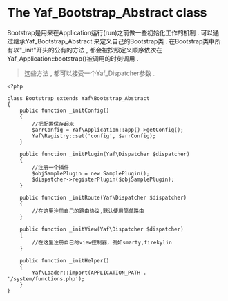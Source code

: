 # The Yaf\_Bootstrap\_Abstract class

Bootstrap是用来在Application运行\(run\)之前做一些初始化工作的机制 . 可以通过继承Yaf\_Bootstrap\_Abstract 来定义自己的Bootstrap类 . 在Bootstrap类中所有以"\_init"开头的公有的方法 , 都会被按照定义顺序依次在Yaf\_Application::bootstrap\(\)被调用的时刻调用 .

> 这些方法 , 都可以接受一个Yaf\_Dispatcher参数 .

```
<?php

class Bootstrap extends Yaf\Bootstrap_Abstract
{
    public function _initConfig()
    {
        //把配置保存起来
        $arrConfig = Yaf\Application::app()->getConfig();
        Yaf\Registry::set('config', $arrConfig);
    }

    public function _initPlugin(Yaf\Dispatcher $dispatcher)
    {
        //注册一个插件
        $objSamplePlugin = new SamplePlugin();
        $dispatcher->registerPlugin($objSamplePlugin);
    }

    public function _initRoute(Yaf\Dispatcher $dispatcher)
    {
        //在这里注册自己的路由协议,默认使用简单路由
    }

    public function _initView(Yaf\Dispatcher $dispatcher)
    {
        //在这里注册自己的view控制器，例如smarty,firekylin
    }

    public function _initHelper()
    {
        Yaf\Loader::import(APPLICATION_PATH . '/system/functions.php');
    }
}
```



